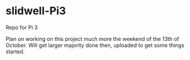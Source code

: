 # slidwell-Pi3
Repo for Pi 3

Plan on working on this project much more the weekend of the 13th of October. 
 Will get larger majority done then, uploaded to get some things started.

